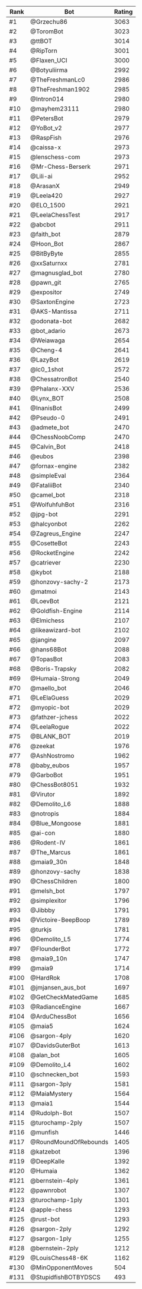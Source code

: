 Rank|Bot|Rating
---|---|---
#1|@Grzechu86|3063
#2|@ToromBot|3023
#3|@ttBOT|3014
#4|@RipTorn|3001
#5|@Flaxen_UCI|3000
#6|@Botyuliirma|2992
#7|@TheFreshmanLc0|2986
#8|@TheFreshman1902|2985
#9|@Intron014|2980
#10|@mayhem23111|2980
#11|@PetersBot|2979
#12|@YoBot_v2|2977
#13|@RaspFish|2976
#14|@caissa-x|2973
#15|@lenschess-com|2973
#16|@Mr-Chess-Berserk|2971
#17|@Lili-ai|2952
#18|@ArasanX|2949
#19|@Leela420|2927
#20|@ELO_1500|2921
#21|@LeelaChessTest|2917
#22|@abcbot|2911
#23|@faith_bot|2879
#24|@Hoon_Bot|2867
#25|@BitByByte|2855
#26|@xxSaturnxx|2781
#27|@magnusglad_bot|2780
#28|@pawn_git|2765
#29|@expositor|2749
#30|@SaxtonEngine|2723
#31|@AKS-Mantissa|2711
#32|@odonata-bot|2682
#33|@bot_adario|2673
#34|@Weiawaga|2654
#35|@Cheng-4|2641
#36|@LazyBot|2619
#37|@lc0_1shot|2572
#38|@ChessatronBot|2540
#39|@Phalanx-XXV|2536
#40|@Lynx_BOT|2508
#41|@InanisBot|2499
#42|@Pseudo-0|2491
#43|@admete_bot|2470
#44|@ChessNoobComp|2470
#45|@Calvin_Bot|2418
#46|@eubos|2398
#47|@fornax-engine|2382
#48|@simpleEval|2364
#49|@FataliiBot|2340
#50|@camel_bot|2318
#51|@WolfuhfuhBot|2316
#52|@jpg-bot|2291
#53|@halcyonbot|2262
#54|@Zagreus_Engine|2247
#55|@CosetteBot|2243
#56|@RocketEngine|2242
#57|@catriever|2230
#58|@kybot|2188
#59|@honzovy-sachy-2|2173
#60|@matmoi|2143
#61|@LoevBot|2121
#62|@Goldfish-Engine|2114
#63|@Elmichess|2107
#64|@likeawizard-bot|2102
#65|@jangine|2097
#66|@hans68Bot|2088
#67|@TopasBot|2083
#68|@Boris-Trapsky|2082
#69|@Humaia-Strong|2049
#70|@maello_bot|2046
#71|@LeElaGuess|2029
#72|@myopic-bot|2029
#73|@fathzer-jchess|2022
#74|@LeelaRogue|2022
#75|@BLANK_BOT|2019
#76|@zeekat|1976
#77|@AshNostromo|1962
#78|@baby_eubos|1957
#79|@GarboBot|1951
#80|@ChessBot8051|1932
#81|@Virutor|1892
#82|@Demolito_L6|1888
#83|@notropis|1884
#84|@Blue_Mongoose|1881
#85|@ai-con|1880
#86|@Rodent-IV|1861
#87|@The_Marcus|1861
#88|@maia9_30n|1848
#89|@honzovy-sachy|1838
#90|@ChessChildren|1800
#91|@melsh_bot|1797
#92|@simplexitor|1796
#93|@Jibbby|1791
#94|@Victoire-BeepBoop|1789
#95|@turkjs|1781
#96|@Demolito_L5|1774
#97|@FlounderBot|1772
#98|@maia9_10n|1747
#99|@maia9|1714
#100|@HardRok|1708
#101|@jmjansen_aus_bot|1697
#102|@GetCheckMatedGame|1685
#103|@RadianceEngine|1667
#104|@ArduChessBot|1656
#105|@maia5|1624
#106|@sargon-4ply|1620
#107|@DavidsGuterBot|1613
#108|@alan_bot|1605
#109|@Demolito_L4|1602
#110|@schnecken_bot|1593
#111|@sargon-3ply|1581
#112|@MaiaMystery|1564
#113|@maia1|1544
#114|@Rudolph-Bot|1507
#115|@turochamp-2ply|1507
#116|@munfish|1446
#117|@RoundMoundOfRebounds|1405
#118|@katzebot|1396
#119|@DeepKalle|1392
#120|@Humaia|1362
#121|@bernstein-4ply|1361
#122|@pawnrobot|1307
#123|@turochamp-1ply|1301
#124|@apple-chess|1293
#125|@rust-bot|1293
#126|@sargon-2ply|1292
#127|@sargon-1ply|1255
#128|@bernstein-2ply|1212
#129|@LouisChess48-6K|1162
#130|@MinOpponentMoves|504
#131|@StupidfishBOTBYDSCS|493
